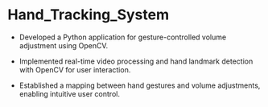 # Hand_Tracking_System
- Developed a Python application for gesture-controlled volume adjustment using OpenCV.
* Implemented real-time video processing and hand landmark detection with OpenCV for user interaction.
+ Established a mapping between hand gestures and volume adjustments, enabling intuitive user control.
